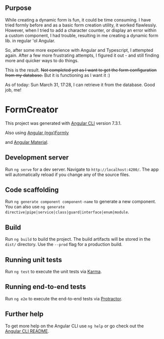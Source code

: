 ## Purpose

While creating a dynamic form is fun, it could be time consuming.  I have tried formly before and as a basic form creation utility, it worked flawlessly.  However, when I tried to add a character counter, or display an error within a custom component, I had trouble, resulting in me creating a dynamic form lib. in regular 'ol Angular. 

So, after some more experience with Angular and Typescript, I attempted again.  After a few more frustrating attempts, I figured it out - and still finding more and quicker ways to do things. 

This is the result.  ~~Not completed yet as I want to get the form configuration from my database.~~  But it is functioning as I want it :)

As of today: Sun March 31, 17:28, I can retrieve it from the database.  Good job, me!

# FormCreator

This project was generated with [Angular CLI](https://github.com/angular/angular-cli) version 7.3.1.

Also using [Angular (ngx)Formly](https://ngx-formly.github.io/ngx-formly)

and [Angular Material](https://material.angular.io).

## Development server

Run `ng serve` for a dev server. Navigate to `http://localhost:4200/`. The app will automatically reload if you change any of the source files.

## Code scaffolding

Run `ng generate component component-name` to generate a new component. You can also use `ng generate directive|pipe|service|class|guard|interface|enum|module`.

## Build

Run `ng build` to build the project. The build artifacts will be stored in the `dist/` directory. Use the `--prod` flag for a production build.

## Running unit tests

Run `ng test` to execute the unit tests via [Karma](https://karma-runner.github.io).

## Running end-to-end tests

Run `ng e2e` to execute the end-to-end tests via [Protractor](http://www.protractortest.org/).

## Further help

To get more help on the Angular CLI use `ng help` or go check out the [Angular CLI README](https://github.com/angular/angular-cli/blob/master/README.md).
